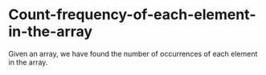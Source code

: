 # Count-frequency-of-each-element-in-the-array
Given an array, we have found the number of occurrences of each element in the array.
